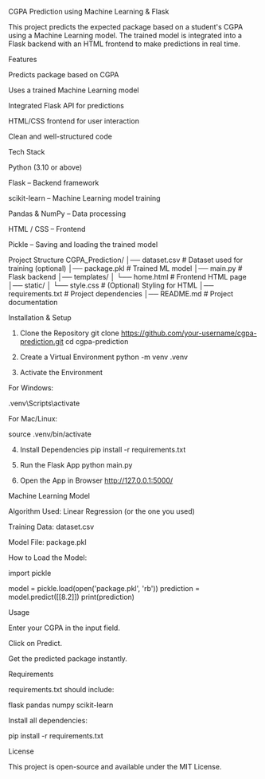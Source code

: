 CGPA Prediction using Machine Learning & Flask

This project predicts the expected package based on a student's CGPA using a Machine Learning model.
The trained model is integrated into a Flask backend with an HTML frontend to make predictions in real time.

Features

Predicts package based on CGPA

Uses a trained Machine Learning model

Integrated Flask API for predictions

HTML/CSS frontend for user interaction

Clean and well-structured code

Tech Stack

Python (3.10 or above)

Flask – Backend framework

scikit-learn – Machine Learning model training

Pandas & NumPy – Data processing

HTML / CSS – Frontend

Pickle – Saving and loading the trained model

Project Structure
CGPA_Prediction/
│── dataset.csv          # Dataset used for training (optional)
│── package.pkl          # Trained ML model
│── main.py              # Flask backend
│── templates/
│    └── home.html       # Frontend HTML page
│── static/
│    └── style.css       # (Optional) Styling for HTML
│── requirements.txt     # Project dependencies
│── README.md            # Project documentation

Installation & Setup
1. Clone the Repository
git clone https://github.com/your-username/cgpa-prediction.git
cd cgpa-prediction

2. Create a Virtual Environment
python -m venv .venv

3. Activate the Environment

For Windows:

.venv\Scripts\activate


For Mac/Linux:

source .venv/bin/activate

4. Install Dependencies
pip install -r requirements.txt

5. Run the Flask App
python main.py

6. Open the App in Browser
http://127.0.0.1:5000/

Machine Learning Model

Algorithm Used: Linear Regression (or the one you used)

Training Data: dataset.csv

Model File: package.pkl

How to Load the Model:

import pickle

model = pickle.load(open('package.pkl', 'rb'))
prediction = model.predict([[8.2]])
print(prediction)

Usage

Enter your CGPA in the input field.

Click on Predict.

Get the predicted package instantly.

Requirements

requirements.txt should include:

flask
pandas
numpy
scikit-learn


Install all dependencies:

pip install -r requirements.txt

License

This project is open-source and available under the MIT License.
